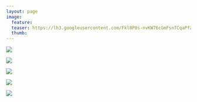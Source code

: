 ```yaml
---
layout: page
image:
  feature:
  teaser: https://lh3.googleusercontent.com/Fkl8P0s-nvKW76cGmFsnTCqaPfZWFi1_9mGhLRAsKfA=w245
  thumb:
---
```


[![](https://lh3.googleusercontent.com/L4dKSrwa682QwLoxHvj72ye0vF_yJQkRjW30dPuY3R4=w800)](https://lh3.googleusercontent.com/L4dKSrwa682QwLoxHvj72ye0vF_yJQkRjW30dPuY3R4=s0)

[![](https://lh3.googleusercontent.com/Z11Epeijs9KgBrcvJUDP5CYfmJO8LQ2-ClOB-pAoYSU=w800)](https://lh3.googleusercontent.com/Z11Epeijs9KgBrcvJUDP5CYfmJO8LQ2-ClOB-pAoYSU=s0)

[![](https://lh3.googleusercontent.com/tfTcuZHLuC0Wu_Y6LvWfb8hmoehjzJ_kdBY9wPFTSuI=w800)](https://lh3.googleusercontent.com/tfTcuZHLuC0Wu_Y6LvWfb8hmoehjzJ_kdBY9wPFTSuI=s0)

[![](https://lh3.googleusercontent.com/mCNl8JMdj3ynXa-oQkzQk-2wpzmfrqBEJeZlQl_Iqk4=w800)](https://lh3.googleusercontent.com/mCNl8JMdj3ynXa-oQkzQk-2wpzmfrqBEJeZlQl_Iqk4=s0)

[![](https://lh3.googleusercontent.com/rjv0h8I9Chl0GYBDxwng0IuZOZchirJOy4xB2fC8h94=w800)](https://lh3.googleusercontent.com/rjv0h8I9Chl0GYBDxwng0IuZOZchirJOy4xB2fC8h94=s0)
